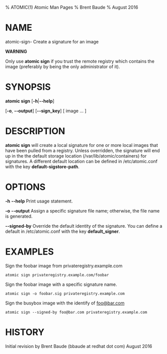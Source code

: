 % ATOMIC(1) Atomic Man Pages
% Brent Baude
% August 2016
# NAME
atomic-sign- Create a signature for an image

**WARNING**

Only use **atomic sign** if you trust the remote registry which contains the image
(preferably by being the only administrator of it).


# SYNOPSIS
**atomic sign**
[**-h**|**--help**]

[**-o**, **--output**]
[**--sign_key**]
[ image ... ]

# DESCRIPTION
**atomic sign** will create a local signature for one or more local images that have 
been pulled from a registry. Unless overridden, the signature will end up in the 
the default storage location (/var/lib/atomic/containers) for signatures.  A different
default location can be defined in /etc/atomic.conf with the key **default-sigstore-path**.

# OPTIONS
**-h** **--help**
  Print usage statement.

**-o** **--output**
  Assign a specific signature file name; otherwise, the file name is generated.  
 

**--signed-by**
  Override the default identity of the signature. You can define a default in /etc/atomic.conf
  with the key **default_signer**.


# EXAMPLES
Sign the foobar image from privateregistry.example.com

    atomic sign privateregistry.example.com/foobar
    
Sign the foobar image with a specific signature name.

    atomic sign -o foobar.sig privateregistry.example.com

Sign the busybox image with the identify of foo@bar.com

    atomic sign --signed-by foo@bar.com privateregistry.example.com


# HISTORY
Initial revision by Brent Baude (bbaude at redhat dot com) August 2016
